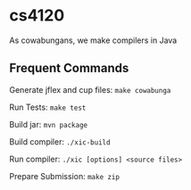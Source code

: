 # cs4120

As cowabungans, we make compilers in Java

## Frequent Commands

Generate jflex and cup files: `make cowabunga`

Run Tests: `make test`

Build jar: `mvn package`

Build compiler: `./xic-build`

Run compiler: `./xic [options] <source files>`

Prepare Submission: `make zip`
